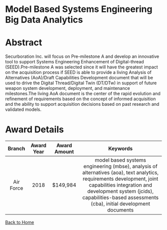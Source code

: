 
Model Based Systems Engineering Big Data Analytics
==================================================

# Abstract


Securboration Inc. will focus on Pre-milestone A and develop an innovative tool to support Systems Engineering Enhancement of Digital-thread (SEED).Pre-milestone A was selected since it will have the greatest impact on the acquisition process if SEED is able to provide a living Analysis of Alternatives (AoA)/Draft Capabilities Development document that will be used to drive the Digital Thread/Digital Twin (DT/DTw) in support of future weapon system development, deployment, and maintenance milestones.The living AoA document is the center of the rapid evolution and refinement of requirements based on the concept of informed acquisition and the ability to support acquisition decisions based on past research and validated models.  

# Award Details

|Branch|Award Year|Award Amount|Keywords|
| :---: | :---: | :---: | :---: |
|Air Force|2018|$149,984|model based systems engineering (mbse), analysis of alternatives (aoa), text analytics, requirements development, joint capabilities integration and development system (jcids), capabilities-based assessments (cba), initial development documents|
  
  


[Back to Home](https://github.com/chrischow/dod_sbir_awards#1406)